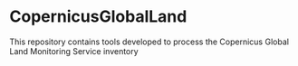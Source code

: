 # CopernicusGlobalLand

This repository contains tools developed to process the Copernicus Global Land Monitoring Service inventory
